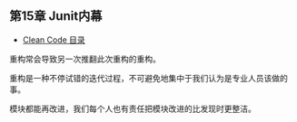 ## 第15章 Junit内幕

- [Clean Code 目录](./index.md)

重构常会导致另一次推翻此次重构的重构。

重构是一种不停试错的迭代过程，不可避免地集中于我们认为是专业人员该做的事。

模块都能再改进，我们每个人也有责任把模块改进的比发现时更整洁。